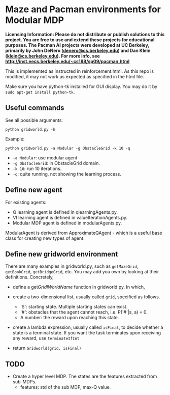 Maze and Pacman environments for Modular MDP
==============

**Licensing Information: Please do not distribute or publish solutions to this
project. You are free to use and extend these projects for educational
purposes. The Pacman AI projects were developed at UC Berkeley, primarily by
John DeNero (denero@cs.berkeley.edu) and Dan Klein (klein@cs.berkeley.edu).
For more info, see http://inst.eecs.berkeley.edu/~cs188/sp09/pacman.html**

This is implemented as instructed in reinforcement.html. As this repo is modified, it may not work as expected as specified in the html file.

Make sure you have python-tk installed for GUI display. You may do it by `sudo apt-get install python-tk`.

Useful commands
--------------

See all possible arguments:

``python gridworld.py -h``

Example:

``python gridworld.py -a Modular -g ObstacleGrid -k 10 -q``

- `-a Modular`: use modular agent
- `-g ObstacleGrid`: in ObstacleGrid domain.
- `-k 10`: run 10 iterations.
- `-q`: quite running, not showing the learning process.

Define new agent
--------------

For existing agents:

- Q learning agent is defined in qlearningAgents.py.
- VI learning agent is defined in valueIterationAgents.py.
- Modular MDP agent is defined in modularAgents.py.

ModularAgent is derived from ApproximateQAgent - which is a useful base class for creating new types of agent.

Define new gridworld environment
--------------

There are many examples in gridworld.py, such as `getMazeGrid`, `getBookGrid`, `getBridgeGrid`, etc.
You may add you own by looking at their definitions. Concretely,

- define a get$GridlWorldName$ function in gridworld.py. In which,
- create a two-dimensional list, usually called `grid`, specified as follows.

  * 'S': starting state. Multiple starting states can exist.
  * '#': obstacles that the agent cannot reach, i.e. P('#'|s, a) = 0.
  * A number: the reward upon reaching this state.

- create a lambda expression, usually called `isFinal`, to decide whether a state is a terminal state. If you want the task terminates upon receiving any reward, use `terminateIfInt`
- return `Gridworld(grid, isFinal)`

TODO
--------------

- Create a hyper level MDP. The states are the features extracted from sub-MDPs.
	* features: std of the sub MDP, max-Q value.
